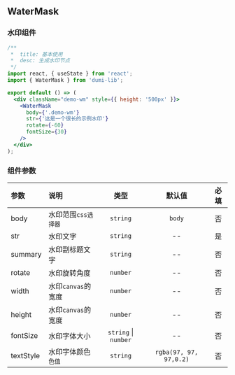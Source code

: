 ## WaterMask

### 水印组件

```jsx
/**
 *  title: 基本使用
 *  desc: 生成水印节点
 */
import react, { useState } from 'react';
import { WaterMask } from 'dumi-lib';

export default () => (
  <div className="demo-wm" style={{ height: '500px' }}>
    <WaterMask
      body={'.demo-wm'}
      str={'这是一个很长的示例水印'}
      rotate={-60}
      fontSize={30}
    />
  </div>
);
```

### 组件参数

| 参数      | 说明                |           类型           |         默认值         | 必填 |
| :-------- | :------------------ | :----------------------: | :--------------------: | :--: |
| body      | 水印范围`css选择器` |         `string`         |         `body`         |  否  |
| str       | 水印文字            |         `string`         |           --           |  是  |
| summary   | 水印副标题文字      |         `string`         |           --           |  否  |
| rotate    | 水印旋转角度        |         `number`         |           --           |  否  |
| width     | 水印`canvas`的宽度  |         `number`         |           --           |  否  |
| height    | 水印`canvas`的宽度  |         `number`         |           --           |  否  |
| fontSize  | 水印字体大小        | `string` &#124; `number` |           --           |  否  |
| textStyle | 水印字体颜色`色值`  |         `string`         | `rgba(97, 97, 97,0.2)` |  否  |
